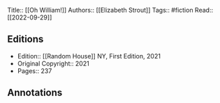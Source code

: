 Title:: [[Oh William!]]
Authors:: [[Elizabeth Strout]]
Tags:: #fiction 
Read:: [[2022-09-29]]

## Editions
- Edition:: [[Random House]] NY, First Edition, 2021
- Original Copyright:: 2021
- Pages:: 237

## Annotations
